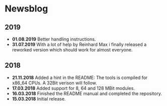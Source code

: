 # Newsblog

## 2019
* **01.08.2019** Better handling instructions.  
* **31.07.2019** With a lot of help by Reinhard Max i finally released a reworked version which should work for almost everyone.  

## 2018  
* **21.11.2018** Added a hint in the README: The tools is compiled for x86_64 CPUs. A 32Bit verison will follow.  
* **17.03.2018** Added support for 8, 64 and 128 MBit modules.  
* **16.03.2018** Finished the README manual and completed the repository.  
* **15.03.2018** Initial release.  
